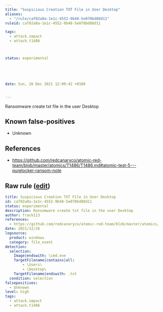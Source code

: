 ```yaml
---
title: "Suspicious Creation TXT File in User Desktop"
aliases:
  - "/rule/caf02a0a-1e1c-4552-9b48-5e070bd88d11"
ruleid: caf02a0a-1e1c-4552-9b48-5e070bd88d11

tags:
  - attack.impact
  - attack.t1486



status: experimental





date: Sun, 26 Dec 2021 12:09:42 +0100


---
```


Ransomware create txt file in the user Desktop

<!--more-->


## Known false-positives

* Unknown



## References

* https://github.com/redcanaryco/atomic-red-team/blob/master/atomics/T1486/T1486.md#atomic-test-5---purelocker-ransom-note


## Raw rule ([edit](https://github.com/SigmaHQ/sigma/edit/master/rules/windows/file_event/file_event_win_susp_desktop_txt.yml))
```yaml
title: Suspicious Creation TXT File in User Desktop
id: caf02a0a-1e1c-4552-9b48-5e070bd88d11
status: experimental
description: Ransomware create txt file in the user Desktop
author: frack113
references:
  - https://github.com/redcanaryco/atomic-red-team/blob/master/atomics/T1486/T1486.md#atomic-test-5---purelocker-ransom-note
date: 2021/12/26
logsource:
  product: windows
  category: file_event
detection:
  selection:
    Image|endswith: \cmd.exe 
    TargetFilename|contains|all:
        - \Users\
        - \Desktop\
    TargetFilename|endswith: .txt
  condition: selection
falsepositives:
  - Unknown
level: high
tags:
  - attack.impact
  - attack.t1486

```
